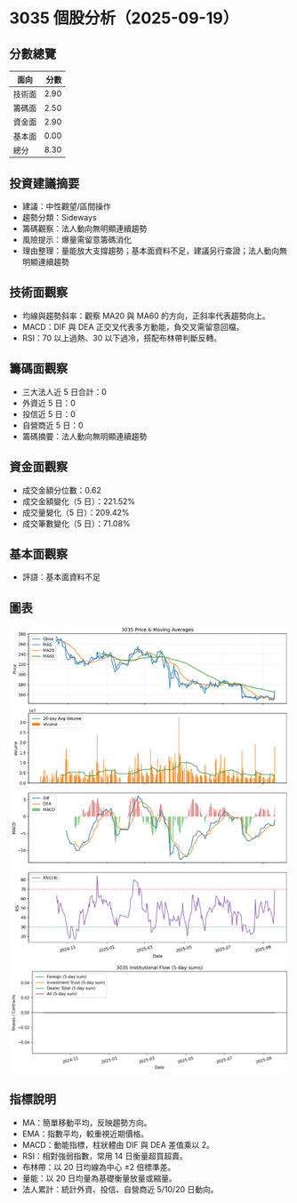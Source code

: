 # 3035 個股分析（2025-09-19）

## 分數總覽
| 面向 | 分數 |
| --- | ---: |
| 技術面 | 2.90 |
| 籌碼面 | 2.50 |
| 資金面 | 2.90 |
| 基本面 | 0.00 |
| 總分 | 8.30 |

## 投資建議摘要
- 建議：中性觀望/區間操作
- 趨勢分類：Sideways
- 籌碼觀察：法人動向無明顯連續趨勢
- 風險提示：爆量需留意籌碼消化
- 理由整理：量能放大支撐趨勢；基本面資料不足，建議另行查證；法人動向無明顯連續趨勢

## 技術面觀察
- 均線與趨勢斜率：觀察 MA20 與 MA60 的方向，正斜率代表趨勢向上。
- MACD：DIF 與 DEA 正交叉代表多方動能，負交叉需留意回檔。
- RSI：70 以上過熱、30 以下過冷，搭配布林帶判斷反轉。

## 籌碼面觀察
- 三大法人近 5 日合計：0
- 外資近 5 日：0
- 投信近 5 日：0
- 自營商近 5 日：0
- 籌碼摘要：法人動向無明顯連續趨勢

## 資金面觀察
- 成交金額分位數：0.62
- 成交金額變化（5 日）：221.52%
- 成交量變化（5 日）：209.42%
- 成交筆數變化（5 日）：71.08%

## 基本面觀察
- 評語：基本面資料不足

## 圖表
![圖表](../charts/3035_20250919_price.png)
![圖表](../charts/3035_20250919_chip.png)

## 指標說明
- MA：簡單移動平均，反映趨勢方向。
- EMA：指數平均，較重視近期價格。
- MACD：動能指標，柱狀體由 DIF 與 DEA 差值乘以 2。
- RSI：相對強弱指數，常用 14 日衡量超買超賣。
- 布林帶：以 20 日均線為中心 ±2 倍標準差。
- 量能：以 20 日均量為基礎衡量放量或縮量。
- 法人累計：統計外資、投信、自營商近 5/10/20 日動向。
